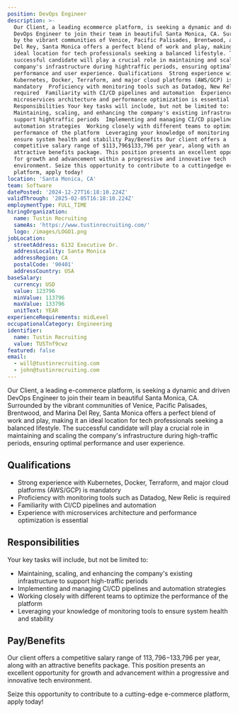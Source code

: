```yaml
---
position: DevOps Engineer
description: >-
  Our Client, a leading ecommerce platform, is seeking a dynamic and driven
  DevOps Engineer to join their team in beautiful Santa Monica, CA. Surrounded
  by the vibrant communities of Venice, Pacific Palisades, Brentwood, and Marina
  Del Rey, Santa Monica offers a perfect blend of work and play, making it an
  ideal location for tech professionals seeking a balanced lifestyle. The
  successful candidate will play a crucial role in maintaining and scaling the
  company's infrastructure during hightraffic periods, ensuring optimal
  performance and user experience. Qualifications  Strong experience with
  Kubernetes, Docker, Terraform, and major cloud platforms (AWS/GCP) is
  mandatory  Proficiency with monitoring tools such as Datadog, New Relic is
  required  Familiarity with CI/CD pipelines and automation  Experience with
  microservices architecture and performance optimization is essential
  Responsibilities Your key tasks will include, but not be limited to: 
  Maintaining, scaling, and enhancing the company's existing infrastructure to
  support hightraffic periods  Implementing and managing CI/CD pipelines and
  automation strategies  Working closely with different teams to optimize the
  performance of the platform  Leveraging your knowledge of monitoring tools to
  ensure system health and stability Pay/Benefits Our client offers a
  competitive salary range of $113,796$133,796 per year, along with an
  attractive benefits package. This position presents an excellent opportunity
  for growth and advancement within a progressive and innovative tech
  environment. Seize this opportunity to contribute to a cuttingedge ecommerce
  platform, apply today!
location: 'Santa Monica, CA'
team: Software
datePosted: '2024-12-27T16:18:10.224Z'
validThrough: '2025-02-05T16:18:10.224Z'
employmentType: FULL_TIME
hiringOrganization:
  name: Tustin Recruiting
  sameAs: 'https://www.tustinrecruiting.com/'
  logo: /images/LOGO1.png
jobLocation:
  streetAddress: 6132 Executive Dr.
  addressLocality: Santa Monica
  addressRegion: CA
  postalCode: '90401'
  addressCountry: USA
baseSalary:
  currency: USD
  value: 123796
  minValue: 113796
  maxValue: 133796
  unitText: YEAR
experienceRequirements: midLevel
occupationalCategory: Engineering
identifier:
  name: Tustin Recruiting
  value: TUSTnf9cwz
featured: false
email:
  - will@tustinrecruiting.com
  - john@tustinrecruiting.com
---
```




Our Client, a leading e-commerce platform, is seeking a dynamic and driven DevOps Engineer to join their team in beautiful Santa Monica, CA. Surrounded by the vibrant communities of Venice, Pacific Palisades, Brentwood, and Marina Del Rey, Santa Monica offers a perfect blend of work and play, making it an ideal location for tech professionals seeking a balanced lifestyle. The successful candidate will play a crucial role in maintaining and scaling the company's infrastructure during high-traffic periods, ensuring optimal performance and user experience.

## Qualifications
- Strong experience with Kubernetes, Docker, Terraform, and major cloud platforms (AWS/GCP) is mandatory
- Proficiency with monitoring tools such as Datadog, New Relic is required
- Familiarity with CI/CD pipelines and automation
- Experience with microservices architecture and performance optimization is essential

## Responsibilities
Your key tasks will include, but not be limited to:
- Maintaining, scaling, and enhancing the company's existing infrastructure to support high-traffic periods
- Implementing and managing CI/CD pipelines and automation strategies
- Working closely with different teams to optimize the performance of the platform
- Leveraging your knowledge of monitoring tools to ensure system health and stability

## Pay/Benefits
Our client offers a competitive salary range of $113,796-$133,796 per year, along with an attractive benefits package. This position presents an excellent opportunity for growth and advancement within a progressive and innovative tech environment.

Seize this opportunity to contribute to a cutting-edge e-commerce platform, apply today!
